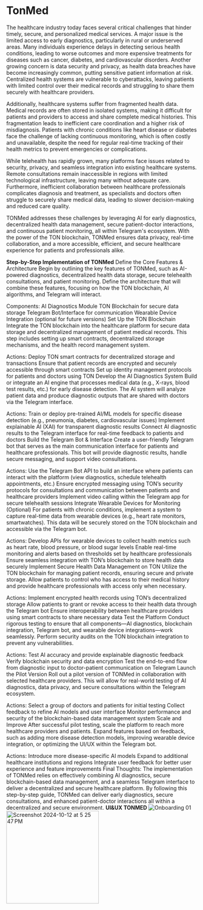 # TonMed

The healthcare industry today faces several critical challenges that hinder timely, secure, and personalized medical services. A major issue is the limited access to early diagnostics, particularly in rural or underserved areas. Many individuals experience delays in detecting serious health conditions, leading to worse outcomes and more expensive treatments for diseases such as cancer, diabetes, and cardiovascular disorders. Another growing concern is data security and privacy, as health data breaches have become increasingly common, putting sensitive patient information at risk. Centralized health systems are vulnerable to cyberattacks, leaving patients with limited control over their medical records and struggling to share them securely with healthcare providers.

Additionally, healthcare systems suffer from fragmented health data. Medical records are often stored in isolated systems, making it difficult for patients and providers to access and share complete medical histories. This fragmentation leads to inefficient care coordination and a higher risk of misdiagnosis. Patients with chronic conditions like heart disease or diabetes face the challenge of lacking continuous monitoring, which is often costly and unavailable, despite the need for regular real-time tracking of their health metrics to prevent emergencies or complications.

While telehealth has rapidly grown, many platforms face issues related to security, privacy, and seamless integration into existing healthcare systems. Remote consultations remain inaccessible in regions with limited technological infrastructure, leaving many without adequate care. Furthermore, inefficient collaboration between healthcare professionals complicates diagnosis and treatment, as specialists and doctors often struggle to securely share medical data, leading to slower decision-making and reduced care quality.

TONMed addresses these challenges by leveraging AI for early diagnostics, decentralized health data management, secure patient-doctor interactions, and continuous patient monitoring, all within Telegram's ecosystem. With the power of the TON blockchain, TONMed ensures data privacy, real-time collaboration, and a more accessible, efficient, and secure healthcare experience for patients and professionals alike.

**Step-by-Step Implementation of TONMed**
Define the Core Features & Architecture
Begin by outlining the key features of TONMed, such as AI-powered diagnostics, decentralized health data storage, secure telehealth consultations, and patient monitoring. Define the architecture that will combine these features, focusing on how the TON blockchain, AI algorithms, and Telegram will interact.

Components:
AI Diagnostics Module
TON Blockchain for secure data storage
Telegram Bot/Interface for communication
Wearable Device Integration (optional for future versions)
Set Up the TON Blockchain
Integrate the TON blockchain into the healthcare platform for secure data storage and decentralized management of patient medical records. This step includes setting up smart contracts, decentralized storage mechanisms, and the health record management system.

Actions:
Deploy TON smart contracts for decentralized storage and transactions
Ensure that patient records are encrypted and securely accessible through smart contracts
Set up identity management protocols for patients and doctors using TON
Develop the AI Diagnostics System
Build or integrate an AI engine that processes medical data (e.g., X-rays, blood test results, etc.) for early disease detection. The AI system will analyze patient data and produce diagnostic outputs that are shared with doctors via the Telegram interface.

Actions:
Train or deploy pre-trained AI/ML models for specific disease detection (e.g., pneumonia, diabetes, cardiovascular issues)
Implement explainable AI (XAI) for transparent diagnostic results
Connect AI diagnostic results to the Telegram interface for real-time feedback to patients and doctors
Build the Telegram Bot & Interface
Create a user-friendly Telegram bot that serves as the main communication interface for patients and healthcare professionals. This bot will provide diagnostic results, handle secure messaging, and support video consultations.

Actions:
Use the Telegram Bot API to build an interface where patients can interact with the platform (view diagnostics, schedule telehealth appointments, etc.)
Ensure encrypted messaging using TON’s security protocols for consultations and communication between patients and healthcare providers
Implement video calling within the Telegram app for secure telehealth sessions
Integrate Wearable Devices for Monitoring (Optional)
For patients with chronic conditions, implement a system to capture real-time data from wearable devices (e.g., heart rate monitors, smartwatches). This data will be securely stored on the TON blockchain and accessible via the Telegram bot.

Actions:
Develop APIs for wearable devices to collect health metrics such as heart rate, blood pressure, or blood sugar levels
Enable real-time monitoring and alerts based on thresholds set by healthcare professionals
Ensure seamless integration with TON’s blockchain to store health data securely
Implement Secure Health Data Management on TON
Utilize the TON blockchain for managing patient records, ensuring secure and private storage. Allow patients to control who has access to their medical history and provide healthcare professionals with access only when necessary.

Actions:
Implement encrypted health records using TON’s decentralized storage
Allow patients to grant or revoke access to their health data through the Telegram bot
Ensure interoperability between healthcare providers using smart contracts to share necessary data
Test the Platform
Conduct rigorous testing to ensure that all components—AI diagnostics, blockchain integration, Telegram bot, and wearable device integrations—work seamlessly. Perform security audits on the TON blockchain integration to prevent any vulnerabilities.

Actions:
Test AI accuracy and provide explainable diagnostic feedback
Verify blockchain security and data encryption
Test the end-to-end flow from diagnostic input to doctor-patient communication on Telegram
Launch the Pilot Version
Roll out a pilot version of TONMed in collaboration with selected healthcare providers. This will allow for real-world testing of AI diagnostics, data privacy, and secure consultations within the Telegram ecosystem.

Actions:
Select a group of doctors and patients for initial testing
Collect feedback to refine AI models and user interface
Monitor performance and security of the blockchain-based data management system
Scale and Improve
After successful pilot testing, scale the platform to reach more healthcare providers and patients. Expand features based on feedback, such as adding more disease detection models, improving wearable device integration, or optimizing the UI/UX within the Telegram bot.

Actions:
Introduce more disease-specific AI models
Expand to additional healthcare institutions and regions
Integrate user feedback for better user experience and feature improvements
Final Thoughts:
The implementation of TONMed relies on effectively combining AI diagnostics, secure blockchain-based data management, and a seamless Telegram interface to deliver a decentralized and secure healthcare platform. By following this step-by-step guide, TONMed can deliver early diagnostics, secure consultations, and enhanced patient-doctor interactions all within a decentralized and secure environment.
**UI&UX TONMED**
![Onboarding 01](https://github.com/user-attachments/assets/6eded1b0-169c-498e-affd-0e438e75380a)
<img width="244" alt="Screenshot 2024-10-12 at 5 25 47 PM" src="https://github.com/user-attachments/assets/2c2b2813-4a92-412b-ab1d-2f9c4d23bfe4">



